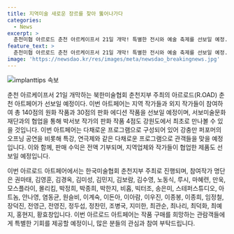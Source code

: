 ```yaml
---
title: 지역미술 새로운 장르를 찾아 뚫어나가다
categories:
  - News
excerpt: >
  춘천미협 아르로드 춘천 아르케이프서 21일 개막! 특별한 전시와 예술 축제를 선보일 예정. 44명의 작가가 참여해 원화 작품 140점·판화 에디션 작품 30점 전시. 박서보 작가의 판화 작품 4점은 강원도 최초 공개. 대중성을 고려, 작품가는 20만 원 조정, 판매 수익은 전액 기부 예정. 지역업체와 작가의 협업으로 특별 제품도 선보일 예정. 유명 유튜버 kiu기우쌤도 방문 예정. #지역미술 #에디션 #협업 #문화축제
feature_text: >
  춘천미협 아르로드 춘천 아르케이프서 21일 개막! 특별한 전시와 예술 축제를 선보일 예정. 44명의 작가가 참여해 원화 작품 140점·판화 에디션 작품 30점 전시. 박서보 작가의 판화 작품 4점은 강원도 최초 공개. 대중성을 고려, 작품가는 20만 원 조정, 판매 수익은 전액 기부 예정. 지역업체와 작가의 협업으로 특별 제품도 선보일 예정. 유명 유튜버 kiu기우쌤도 방문 예정. #지역미술 #에디션 #협업 #문화축제
image: 'https://newsdao.kr/res/images/meta/newsdao_breakingnews.jpg'
---
```


<p><img src="https://newsdao.kr/res/images/meta/newsdao_breakingnews.jpg" alt="implanttips 속보" /></p>

<p>춘천 아르케이프서 21일 개막하는 북한미술협회 춘천지부 주최의 아르로드(R.OAD) 춘천 아트페어가 선보일 예정이다. 이번 아트페어는 지역 작가들과 외지 작가들이 참여하여 총 140점의 원화 작품과 30점의 판화 에디션 작품을 선보일 예정이며, 서보미술문화재단과의 협업을 통해 박서보 작가의 판화 작품 4점도 강원도에서 최초로 만나볼 수 있을 것입니다. 이번 아트페어는 다채로운 프로그램으로 구성되어 있어 강충만 퍼포머의 오프닝 공연을 비롯해 특강, 연극제와 같은 다채로운 프로그램으로 관객들을 맞을 예정입니다. 이와 함께, 판매 수익은 전액 기부되며, 지역업체와 작가들이 협업한 제품도 선보일 예정입니다.</p>

<p>이번 아르로드 아트페어에서는 한국미술협회 춘천지부 주최로 진행되며, 참여작가 명단은 권마태, 김영훈, 김경옥, 김미성, 김민지, 김보람, 김수영, 노동식, 루시, 마혜련, 만욱, 모스플라이, 몰리킴, 박정희, 박종희, 박한지, 비홉, 빅터조, 송은미, 스테퍼스튜디오, 아트놈, 안나영, 염동균, 원슬비, 이계숙, 이돈아, 이아람, 이우진, 이종봉, 이종희, 임정철, 장덕진, 전영근, 전영진, 정두섭, 정찬민, 조병국, 지미한, 최관순, 최나리, 최덕화, 최예지, 홍현지, 황효창입니다. 이번 아르로드 아트페어는 작품 구매를 희망하는 관람객들에게 특별한 기회를 제공할 예정이니, 많은 분들의 관심과 참여 부탁드립니다.</p>

